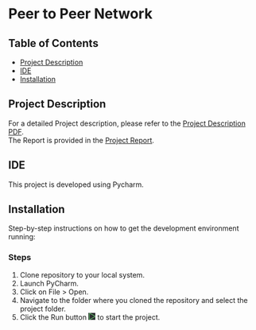 # Peer to Peer Network

## Table of Contents
- [Project Description](#project-description)
- [IDE](#ide)
- [Installation](#installation)

## Project Description
For a detailed Project description, please refer to the [Project Description PDF](./CN_FinalProject.pdf). <br />
The Report is provided in the [Project Report](./CNFinalProject_Report-9931061.pdf).

## IDE
This project is developed using Pycharm.

## Installation
Step-by-step instructions on how to get the development environment running:

### Steps
1. Clone repository to your local system.
2. Launch PyCharm.
3. Click on File > Open.
4. Navigate to the folder where you cloned the repository and select the project folder.
5. Click the Run button ![Run Image](./Pycharm_Run.PNG) to start the project.
